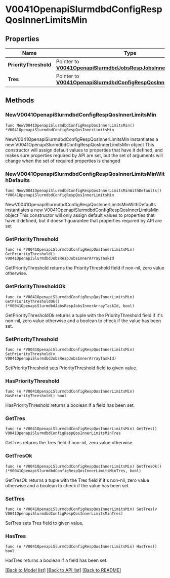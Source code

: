 # V0041OpenapiSlurmdbdConfigRespQosInnerLimitsMin

## Properties

Name | Type | Description | Notes
------------ | ------------- | ------------- | -------------
**PriorityThreshold** | Pointer to [**V0041OpenapiSlurmdbdJobsRespJobsInnerArrayTaskId**](V0041OpenapiSlurmdbdJobsRespJobsInnerArrayTaskId.md) |  | [optional] 
**Tres** | Pointer to [**V0041OpenapiSlurmdbdConfigRespQosInnerLimitsMinTres**](V0041OpenapiSlurmdbdConfigRespQosInnerLimitsMinTres.md) |  | [optional] 

## Methods

### NewV0041OpenapiSlurmdbdConfigRespQosInnerLimitsMin

`func NewV0041OpenapiSlurmdbdConfigRespQosInnerLimitsMin() *V0041OpenapiSlurmdbdConfigRespQosInnerLimitsMin`

NewV0041OpenapiSlurmdbdConfigRespQosInnerLimitsMin instantiates a new V0041OpenapiSlurmdbdConfigRespQosInnerLimitsMin object
This constructor will assign default values to properties that have it defined,
and makes sure properties required by API are set, but the set of arguments
will change when the set of required properties is changed

### NewV0041OpenapiSlurmdbdConfigRespQosInnerLimitsMinWithDefaults

`func NewV0041OpenapiSlurmdbdConfigRespQosInnerLimitsMinWithDefaults() *V0041OpenapiSlurmdbdConfigRespQosInnerLimitsMin`

NewV0041OpenapiSlurmdbdConfigRespQosInnerLimitsMinWithDefaults instantiates a new V0041OpenapiSlurmdbdConfigRespQosInnerLimitsMin object
This constructor will only assign default values to properties that have it defined,
but it doesn't guarantee that properties required by API are set

### GetPriorityThreshold

`func (o *V0041OpenapiSlurmdbdConfigRespQosInnerLimitsMin) GetPriorityThreshold() V0041OpenapiSlurmdbdJobsRespJobsInnerArrayTaskId`

GetPriorityThreshold returns the PriorityThreshold field if non-nil, zero value otherwise.

### GetPriorityThresholdOk

`func (o *V0041OpenapiSlurmdbdConfigRespQosInnerLimitsMin) GetPriorityThresholdOk() (*V0041OpenapiSlurmdbdJobsRespJobsInnerArrayTaskId, bool)`

GetPriorityThresholdOk returns a tuple with the PriorityThreshold field if it's non-nil, zero value otherwise
and a boolean to check if the value has been set.

### SetPriorityThreshold

`func (o *V0041OpenapiSlurmdbdConfigRespQosInnerLimitsMin) SetPriorityThreshold(v V0041OpenapiSlurmdbdJobsRespJobsInnerArrayTaskId)`

SetPriorityThreshold sets PriorityThreshold field to given value.

### HasPriorityThreshold

`func (o *V0041OpenapiSlurmdbdConfigRespQosInnerLimitsMin) HasPriorityThreshold() bool`

HasPriorityThreshold returns a boolean if a field has been set.

### GetTres

`func (o *V0041OpenapiSlurmdbdConfigRespQosInnerLimitsMin) GetTres() V0041OpenapiSlurmdbdConfigRespQosInnerLimitsMinTres`

GetTres returns the Tres field if non-nil, zero value otherwise.

### GetTresOk

`func (o *V0041OpenapiSlurmdbdConfigRespQosInnerLimitsMin) GetTresOk() (*V0041OpenapiSlurmdbdConfigRespQosInnerLimitsMinTres, bool)`

GetTresOk returns a tuple with the Tres field if it's non-nil, zero value otherwise
and a boolean to check if the value has been set.

### SetTres

`func (o *V0041OpenapiSlurmdbdConfigRespQosInnerLimitsMin) SetTres(v V0041OpenapiSlurmdbdConfigRespQosInnerLimitsMinTres)`

SetTres sets Tres field to given value.

### HasTres

`func (o *V0041OpenapiSlurmdbdConfigRespQosInnerLimitsMin) HasTres() bool`

HasTres returns a boolean if a field has been set.


[[Back to Model list]](../README.md#documentation-for-models) [[Back to API list]](../README.md#documentation-for-api-endpoints) [[Back to README]](../README.md)


